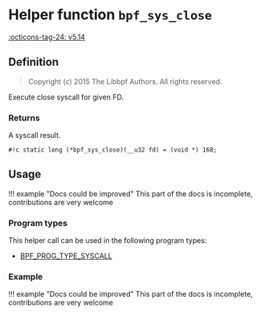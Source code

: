 # Helper function `bpf_sys_close`

<!-- [FEATURE_TAG](bpf_sys_close) -->
[:octicons-tag-24: v5.14](https://github.com/torvalds/linux/commit/3abea089246f76c1517b054ddb5946f3f1dbd2c0)
<!-- [/FEATURE_TAG] -->

## Definition

> Copyright (c) 2015 The Libbpf Authors. All rights reserved.


<!-- [HELPER_FUNC_DEF] -->
Execute close syscall for given FD.

### Returns

A syscall result.

`#!c static long (*bpf_sys_close)(__u32 fd) = (void *) 168;`
<!-- [/HELPER_FUNC_DEF] -->

## Usage

!!! example "Docs could be improved"
    This part of the docs is incomplete, contributions are very welcome

### Program types

This helper call can be used in the following program types:

<!-- DO NOT EDIT MANUALLY -->
<!-- [HELPER_FUNC_PROG_REF] -->
 * [BPF_PROG_TYPE_SYSCALL](../program-type/BPF_PROG_TYPE_SYSCALL.md)
<!-- [/HELPER_FUNC_PROG_REF] -->

### Example

!!! example "Docs could be improved"
    This part of the docs is incomplete, contributions are very welcome
